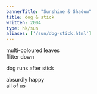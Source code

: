 ```yaml
---
bannerTitle: "Sunshine & Shadow" 
title: dog & stick
written: 2004
type: hk/sun
aliases: ['/sun/dog-stick.html']
---
```


multi-coloured leaves   
flitter down 

dog runs after stick   

absurdly happy   
all of us
